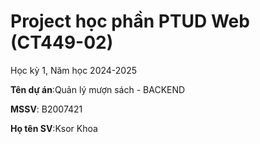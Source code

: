 # Project học phần PTUD Web (CT449-02)

Học kỳ 1, Năm học 2024-2025

**Tên dự án**:Quản lý mượn sách - BACKEND

**MSSV**: B2007421

**Họ tên SV**:Ksor Khoa
